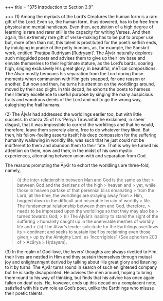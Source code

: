 +++
title = "375 Introduction to Section 3.9"

+++
\(1\) Among the myriads of the Lord’s Creatures the human form is a rare gift of the Lord. Even so, the human form, thus dowered, has to be free from physical and mental handicaps. Even then, acquisition of a high degree of learning is rare and rarer still is the capacity for writing Verses. And then again, this extremely rare gift of verse-making has to be put to proper use but, more often than not, this talent is prostituted for the poet’s selfish ends, by indulging in praise of the petty humans, as, for example, the Sanskrit work, entitled ‘Pratāpa Rudrīyam [Rudṛyaṃ]’. The Āḻvār naturally deplores such misguided poets and advises them to give up their low base and elevate themselves to their legitimate stature, as the Lord’s bards, soaring high, singing exclusively His great glory, in beautiful, meTical compositions. The Āḻvār mostly bemoans his separation from the Lord during those moments when communion with Him gets snapped, for one reason or another. But now and then, he turns his attention on the worldlings around, moved by their sad plight. In this decad, he exhorts the poets to harness their literary excellence to useful purpose by singing the many auspicious traits and wondrous deeds of the Lord and not to go the wrong way, eulogising the frail humans.

\(2\) The Āḻvār had addressed the worldlings earlier too, but with little success. In stanza 25 of his ‘Periya Tiruvantāti he exclaimed, in sheer disgust, that it was impossible to correct the worldlings and that he would, therefore, leave them severely alone, free to do whatever they liked. But then, his fellow-feeling asserts itself; his deep compassion for the suffering humanity wallowing in worldly life, was such that he just could not be indifferent to them and abandon them to their fate. That is why he turned his attention on them, now and then, in the midst of his own mystic experiences, alternating between union with and separation from God.

The reasons prompting the Āḻvār to exhort the worldlings are three-fold, namely,

> \(i\) the inter-relationship between Man and God is the same as that > between God and the denizens of the high > heaven and > yet, while those in heaven partake of that perennial bliss emanating > from the Lord, all the time, the worldlings are straying away from > Him, bogged down in the difficult and miserable terrain of worldly > life. The fundamental relationship between them and God, therefore, > needs to be impressed upon the worldlings so that they may also be > turned towards God; >
> \(ii\) The Āḻvār’s inability to stand the sight of the suffering > humanity caught up in the unenviable meshes of worldly life and >
> \(iii\) The Āḻvār’s tender solicitude for the Earthlings overflows its > continent and seeks to sustain itself by reclaiming even those given > up by the Almighty Lord, as ‘Incorrigibles’. (See aphorism 203 of > Ācārya > Hṛdayam).

\(3\) In the realm of God-love, the lovers’ thoughts are always rivetted to Him, their lives are nestled in Him and they sustain themselves through mutual joy and enlightenment derived by talking about His great glory and listening to it by turns. The Āḻvār turns round in search of such enlightened company but he is sadly disappointed. He advises the men around, hoping to bring them round to his way of thinking, but finds that his advice has once again fallen on deaf eats. He, however, ends up this decad on a complacent note, satisfied with his own role as God’s poet, unlike the Earthlings who misuse their poetic talents.


